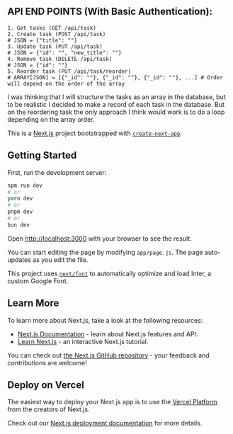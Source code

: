 ## API END POINTS (With Basic Authentication):
```
1. Get tasks (GET /api/task)
2. Create task (POST /api/task)
# JSON = {"title": ""}
3. Update task (PUT /api/task)
# JSON = {"id": "", "new_title": ""}
4. Remove task (DELETE /api/task)
# JSON = {"id": ""}
5. Reorder task (PUT /api/task/reorder)
# ARRAY[JSON] = [{"_id": ""}, {"_id": ""}, {"_id": ""}, ...] # Order will depend on the order of the array
```
I was thinking that I will structure the tasks as an array in the database, but to be realistic I decided to make a record of each task in the database. But on the reordering task the only approach I think would work is to do a loop depending on the array order.

This is a [Next.js](https://nextjs.org/) project bootstrapped with [`create-next-app`](https://github.com/vercel/next.js/tree/canary/packages/create-next-app).

## Getting Started

First, run the development server:

```bash
npm run dev
# or
yarn dev
# or
pnpm dev
# or
bun dev
```

Open [http://localhost:3000](http://localhost:3000) with your browser to see the result.

You can start editing the page by modifying `app/page.js`. The page auto-updates as you edit the file.

This project uses [`next/font`](https://nextjs.org/docs/basic-features/font-optimization) to automatically optimize and load Inter, a custom Google Font.

## Learn More

To learn more about Next.js, take a look at the following resources:

- [Next.js Documentation](https://nextjs.org/docs) - learn about Next.js features and API.
- [Learn Next.js](https://nextjs.org/learn) - an interactive Next.js tutorial.

You can check out [the Next.js GitHub repository](https://github.com/vercel/next.js/) - your feedback and contributions are welcome!

## Deploy on Vercel

The easiest way to deploy your Next.js app is to use the [Vercel Platform](https://vercel.com/new?utm_medium=default-template&filter=next.js&utm_source=create-next-app&utm_campaign=create-next-app-readme) from the creators of Next.js.

Check out our [Next.js deployment documentation](https://nextjs.org/docs/deployment) for more details.
